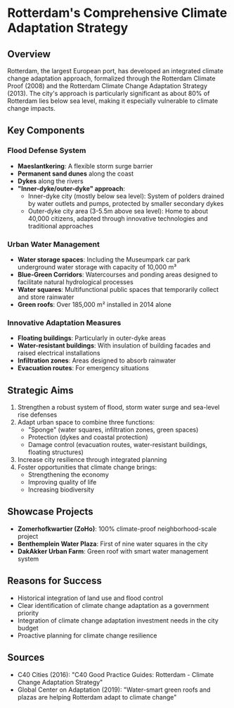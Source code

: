 # Rotterdam's Comprehensive Climate Adaptation Strategy

## Overview
Rotterdam, the largest European port, has developed an integrated climate change adaptation approach, formalized through the Rotterdam Climate Proof (2008) and the Rotterdam Climate Change Adaptation Strategy (2013). The city's approach is particularly significant as about 80% of Rotterdam lies below sea level, making it especially vulnerable to climate change impacts.

## Key Components

### Flood Defense System
- **Maeslantkering**: A flexible storm surge barrier
- **Permanent sand dunes** along the coast
- **Dykes** along the rivers
- **"Inner-dyke/outer-dyke" approach**:
  - Inner-dyke city (mostly below sea level): System of polders drained by water outlets and pumps, protected by smaller secondary dykes
  - Outer-dyke city area (3-5.5m above sea level): Home to about 40,000 citizens, adapted through innovative technologies and traditional approaches

### Urban Water Management
- **Water storage spaces**: Including the Museumpark car park underground water storage with capacity of 10,000 m³
- **Blue-Green Corridors**: Watercourses and ponding areas designed to facilitate natural hydrological processes
- **Water squares**: Multifunctional public spaces that temporarily collect and store rainwater
- **Green roofs**: Over 185,000 m² installed in 2014 alone

### Innovative Adaptation Measures
- **Floating buildings**: Particularly in outer-dyke areas
- **Water-resistant buildings**: With insulation of building facades and raised electrical installations
- **Infiltration zones**: Areas designed to absorb rainwater
- **Evacuation routes**: For emergency situations

## Strategic Aims
1. Strengthen a robust system of flood, storm water surge and sea-level rise defenses
2. Adapt urban space to combine three functions:
   - "Sponge" (water squares, infiltration zones, green spaces)
   - Protection (dykes and coastal protection)
   - Damage control (evacuation routes, water-resistant buildings, floating structures)
3. Increase city resilience through integrated planning
4. Foster opportunities that climate change brings:
   - Strengthening the economy
   - Improving quality of life
   - Increasing biodiversity

## Showcase Projects
- **Zomerhofkwartier (ZoHo)**: 100% climate-proof neighborhood-scale project
- **Benthemplein Water Plaza**: First of nine water squares in the city
- **DakAkker Urban Farm**: Green roof with smart water management system

## Reasons for Success
- Historical integration of land use and flood control
- Clear identification of climate change adaptation as a government priority
- Integration of climate change adaptation investment needs in the city budget
- Proactive planning for climate change resilience

## Sources
- C40 Cities (2016): "C40 Good Practice Guides: Rotterdam - Climate Change Adaptation Strategy"
- Global Center on Adaptation (2019): "Water-smart green roofs and plazas are helping Rotterdam adapt to climate change"

